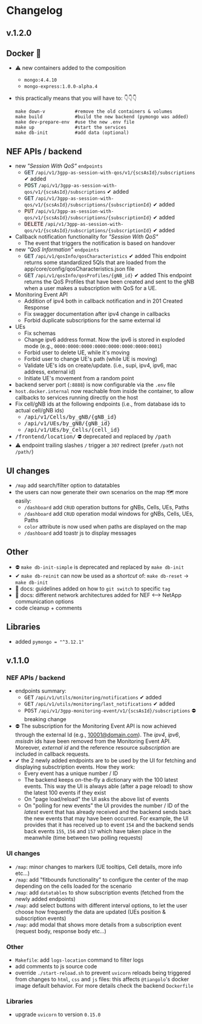 # Changelog


## v.1.2.0

## Docker 🐳

 - ⚠ new containers added to the composition
   - `mongo:4.4.10`
   - `mongo-express:1.0.0-alpha.4`
 - this practically means that you will have to: 👇👇👇

       make down-v           #remove the old containers & volumes
       make build            #build the new backend (pymongo was added)
       make dev-prepare-env  #use the new .env file
       make up               #start the services
       make db-init          #add data (optional)


## NEF APIs / backend

 - new *"Session With QoS"* `endpoints`
     - <kbd style="background-color:#eff7ff;">GET</kbd> `/api/v1/3gpp-as-session-with-qos/v1/{scsAsId}/subscriptions` ✔ added
     - <kbd style="background-color:#ecfaf4;">POST</kbd> `/api/v1/3gpp-as-session-with-qos/v1/{scsAsId}/subscriptions` ✔ added
     - <kbd style="background-color:#eff7ff;">GET</kbd> `/api/v1/3gpp-as-session-with-qos/v1/{scsAsId}/subscriptions/{subscriptionId}` ✔ added
     - <kbd style="background-color:#fff5ea;">PUT</kbd> `/api/v1/3gpp-as-session-with-qos/v1/{scsAsId}/subscriptions/{subscriptionId}` ✔ added
     - <kbd style="background-color:#ffebeb;">DELETE</kbd> `/api/v1/3gpp-as-session-with-qos/v1/{scsAsId}/subscriptions/{subscriptionId}` ✔ added
- Callback notification functionality for *"Session With QoS"*
    - The event that triggers the notification is based on handover
- new *"QoS Information"* `endpoints`
    - <kbd style="background-color:#eff7ff;">GET</kbd> `/api/v1/qosInfo/qosCharacteristics`  ✔ added
      This endpoint returns some standardized 5QIs that are loaded from the          app/core/config/qosCharacteristics.json file
    - <kbd style="background-color:#eff7ff;">GET</kbd> `/api/v1/qosInfo/qosProfiles/{gNB_id}` ✔ added
      This endpoint returns the QoS Profiles that have been created and sent to the gNB when a user makes a subscription with QoS for a UE.
- Monitoring Event API
     - Addition of ipv4 both in callback notification and in 201 Created Response
     - Fix swagger documentation after ipv4 change in callbacks
     - Forbid duplicate subscriptions for the same external id
- UEs
    - Fix schemas
    - Change ipv6 address format. Now the ipv6 is stored in exploded mode (e.g., `0000:0000:0000:0000:0000:0000:0000:0001`)
    - Forbid user to delete UE, while it's moving
    - Forbid user to change UE's path (while UE is moving)
    - Validate UE's ids on create/update. (i.e., supi, ipv4, ipv6, mac address, external id)
    - Initiate UE's movement from a random point
- backend server port (`:8888`) is now configurable via the `.env` file
 - `host.docker.internal` now reachable from inside the container, to allow callbacks to services running directly on the host
 - Fix cell/gNB ids at the following endpoints (i.e., from database ids to actual cell/gNB ids)
     - <kbd>/api/v1/Cells/by_gNB/{gNB_id}</kbd>
     - <kbd>/api/v1/UEs/by_gNB/{gNB_id}</kbd>
     - <kbd>/api/v1/UEs/by_Cells/{cell_id}</kbd>
 - <kbd>/frontend/location/</kbd> ⛔ deprecated and replaced by <kbd>/path</kbd>
 - ⚠ endpoint trailing slashes `/` trigger a `307` redirect (prefer `/path` not `/path/`)
 



## UI changes

 - `/map` add search/filter option to datatables
 - the users can now generate their own scenarios on the map 🗺 more easily:
     - `/dashboard` add `CRUD` operation buttons for gNBs, Cells, UEs, Paths
     - `/dashboard` add `CRUD` operation modal windows for gNBs, Cells, UEs, Paths
     - `color` attribute is now used when paths are displayed on the map
     - `/dashboard` add toastr js to display messages


## Other

 - ⛔ `make db-init-simple` is deprecated and replaced by `make db-init`
 - ✔ `make db-reinit` can now be used as a *shortcut* of: `make db-reset` -> `make db-init`
 - 📄 docs: guidelines added on how to `git switch` to specific `tag`
 - 📄 docs: different network architectures added for NEF <--> NetApp communication options
 - code cleanup + comments



## Libraries

 - added `pymongo = "^3.12.1"`








## v.1.1.0


### NEF APIs / backend

 - endpoints summary:
    - <kbd>GET</kbd>  `/api/v1/utils/monitoring/notifications` ✔ added
    - <kbd>GET</kbd>  `/api/v1/utils/monitoring/last_notifications` ✔ added 
    - <kbd>POST</kbd> `/api/v1/3gpp-monitoring-event/v1/{scsAsId}/subscriptions` ⛔ breaking change
 - ⛔ The subscription for the Monitoring Event API is now achieved through the external Id (e.g., 10001@domain.com). The *ipv4*, *ipv6*, *msisdn* ids have been removed from the Monitoring Event API. Moreover, *external id* and the reference resource *subscription*  are included in callback requests.
 - ✔ the 2 newly added endpoints are to be used by the UI for fetching and displaying subsctription events. How they work:
    - Every event has a unique number / ID
    - The backend keeps on-the-fly a dictionary with the 100 latest events. This way the UI is always able (after a page reload) to show the latest 100 events if they exist
    - On "page load/reload" the UI asks the above list of events
    - On "polling for new events" the UI provides the number / ID of the *latest* event that has already received and the backend sends back the new events that may have been occurred. For example, the UI provides that it has received up to event `154` and the backend sends back events `155`, `156` and `157` which have taken place in the meanwhile (time between two polling requests)



### UI changes

 - `/map`: minor changes to markers (UE tooltips, Cell details, more info etc...)
 - `/map`: add "fitbounds functionality" to configure the center of the map depending on the cells loaded for the scenario
 - `/map`: add `datatables` to show subscription events (fetched from the newly added endpoints)
 - `/map`: add select buttons with different interval options, to let the user choose how frequently the data are updated (UEs position & subscription events)
 - `/map`: add modal that shows more details from a subscription event (request body, response body etc...)



### Other

 - `Makefile`: add `logs-location` command to filter logs
 - add comments to js source code
 - override `./start-reload.sh` to prevent `uvicorn` reloads being triggered from changes to `html`, `css` and `js` files: this affects `@tiangolo`'s docker image default behavior. For more details check the backend `Dockerfile`



### Libraries

 - upgrade `uvicorn` to version `0.15.0`